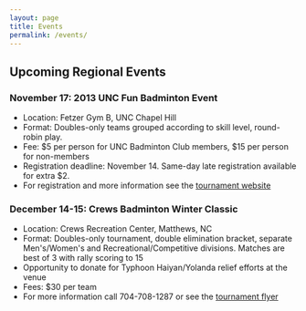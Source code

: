```yaml
---
layout: page
title: Events
permalink: /events/
---
```

## Upcoming Regional Events

### November 17: 2013 UNC Fun Badminton Event
- Location: Fetzer Gym B, UNC Chapel Hill
- Format: Doubles-only teams grouped according to skill level, round-robin play.
- Fee: $5 per person for UNC Badminton Club members, $15 per person for non-members
- Registration deadline: November 14. Same-day late registration available for extra $2.
- For registration and more information see the [tournament website](http://badminton.unc.edu/events/2013-unc-fun-badminton-event/)

### December 14-15: Crews Badminton Winter Classic
- Location: Crews Recreation Center, Matthews, NC
- Format: Doubles-only tournament, double elimination bracket, separate Men's/Women's and Recreational/Competitive divisions. Matches are best of 3 with rally scoring to 15
- Opportunity to donate for Typhoon Haiyan/Yolanda relief efforts at the venue
- Fees: $30 per team
- For more information call 704-708-1287 or see the [tournament flyer](http://xa.yimg.com/kq/groups/23185203/1197223947/name/THE%20FIRST%20ANNUAL%20CREWS%20BADMINTON%20%20WINTER%20CLASSIC%2Edocx)